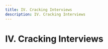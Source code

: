 ```yaml
---
title: IV. Cracking Interviews
description: IV. Cracking Interviews
---
```


# IV. Cracking Interviews